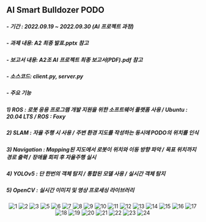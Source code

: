 ## AI Smart Bulldozer PODO 
##### - 기간 : 2022.09.19 ~ 2022.09.30 (AI 프로젝트 과정)  
##### - 과제 내용: A2 최종 발표.pptx 참고  
##### - 보고서 내용: A2조 AI 프로젝트 최종 보고서(PDF).pdf 참고  
##### - 소스코드: client.py, server.py  
##### - 주요 기능  
##### 1) ROS : 로봇 응용 프로그램 개발 지원을 위한 소프트웨어 플랫폼 사용 / Ubuntu : 20.04 LTS / ROS : Foxy  
##### 2) SLAM : 자율 주행 시 사용 / 주변 환경 지도를 작성하는 동시에 PODO의 위치를 인식  
##### 3) Navigation : Mapping된 지도에서 로봇이 위치와 이동 방향 파악 / 목표 위치까지 경로 출력 / 장애물 회피 후 자율주행 실시  
##### 4) YOLOv5 : 단 한번의 객체 탐지 / 통합된 모델 사용 / 실시간 객체 탐지  
##### 5) OpenCV : 실시간 이미지 및 영상 프로세싱 라이브러리  

<p align="center">
  <img src="https://user-images.githubusercontent.com/47058935/214906931-bbd1d857-7944-437f-adad-22a3f93ff817.PNG" alt="1" width="number" />
  <img src="https://user-images.githubusercontent.com/47058935/214906938-0cc3f95d-e3af-44f7-8d6e-15ba7d52bbb0.PNG" alt="2" width="number" />
  <img src="https://user-images.githubusercontent.com/47058935/214906941-eb71371f-416c-4d23-bf37-09993e36bc4e.PNG" alt="3" width="number" />
  <img src="https://user-images.githubusercontent.com/47058935/214906943-50969e85-e77e-4721-bc05-485c5b33dffe.PNG" alt="5" width="number" />
  <img src="https://user-images.githubusercontent.com/47058935/214906945-49b28bfc-a379-48c1-b941-48ee9250a359.PNG" alt="6" width="number" />
  <img src="https://user-images.githubusercontent.com/47058935/214906948-1b1eb794-7d50-4259-92a9-5f4f8dce2009.PNG" alt="7" width="number" />
  <img src="https://user-images.githubusercontent.com/47058935/214906951-64b8d831-b2b9-481b-a99d-aeb762d9eac6.PNG" alt="8" width="number" />
  <img src="https://user-images.githubusercontent.com/47058935/214906954-da7ca8a6-6f01-4a3b-9653-42876500898f.PNG" alt="9" width="number" />
  <img src="https://user-images.githubusercontent.com/47058935/214906957-647d7689-ed90-4242-91f0-954a8eb0618e.PNG" alt="10" width="number" />
  <img src="https://user-images.githubusercontent.com/47058935/214906959-5837a598-9a40-483d-9c0b-8f1dcc983be9.PNG" alt="11" width="number" />
  <img src="https://user-images.githubusercontent.com/47058935/214906963-438faed2-8c09-4106-a1ff-9ce1239b9d9f.PNG" alt="12" width="number" />
  <img src="https://user-images.githubusercontent.com/47058935/214906965-1176e868-d723-4aee-920f-64dab7cc5d12.PNG" alt="13" width="number" />
  <img src="https://user-images.githubusercontent.com/47058935/214906967-f8c353fb-a475-4dc5-89d8-51112080949d.PNG" alt="14" width="number" />
  <img src="https://user-images.githubusercontent.com/47058935/214906972-a45c155f-2690-4291-b4e6-d56ec4f684ad.PNG" alt="15" width="number" />
  <img src="https://user-images.githubusercontent.com/47058935/214906978-35c238c2-2ab1-4507-ba67-a5d927938468.PNG" alt="16" width="number" />
  <img src="https://user-images.githubusercontent.com/47058935/214906981-8be1a3d3-583e-43f5-8d15-f77da34dc57b.PNG" alt="17" width="number" />
  <img src="https://user-images.githubusercontent.com/47058935/214906982-7aec1937-03d9-463e-acd7-e4edccd32fdb.PNG" alt="18" width="number" />
  <img src="https://user-images.githubusercontent.com/47058935/214906987-b6581d5f-da48-44d2-abb3-f8805163e22d.PNG" alt="19" width="number" />
  <img src="https://user-images.githubusercontent.com/47058935/214906989-d9616cbe-d334-4f61-8c4c-4bc2e5a7d889.PNG" alt="20" width="number" />
  <img src="https://user-images.githubusercontent.com/47058935/214906994-8cd6ea25-fed6-4bbd-a476-3f383271dbd1.PNG" alt="21" width="number" />
  <img src="https://user-images.githubusercontent.com/47058935/214906998-f44abafb-021d-459c-80fa-bad804f42bc8.PNG" alt="22" width="number" />
  <img src="https://user-images.githubusercontent.com/47058935/214906999-368e4b50-fece-4b36-b523-6651888edc07.PNG" alt="23" width="number" />
  <img src="https://user-images.githubusercontent.com/47058935/214907002-7d9cd193-26ab-4aa9-ba14-9261b26d3342.PNG" alt="24" width="number" />
</p>
